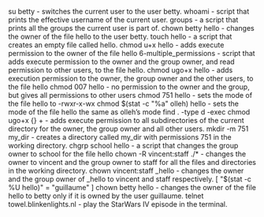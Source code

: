 su betty - switches the current user to the user betty.
whoami - script that prints the effective username of the current user.
groups - a script that prints all the groups the current user is part of.
chown betty hello - changes the owner of the file hello to the user betty.
touch hello - a script that creates an empty file called hello.
chmod u+x hello - adds execute permission to the owner of the file hello
6-multiple_permissions - script that adds execute permission to the owner and the group owner, and read permission to other users, to the file hello.
chmod ugo+x hello - adds execution permission to the owner, the group owner and the other users, to the file hello
chmod 007 hello - no permission to the owner and the group, but gives all permissions to other users
chmod 751 hello - sets the mode of the file hello to -rwxr-x-wx
chmod $(stat -c "%a" olleh) hello - sets the mode of the file hello the same as olleh’s mode
find . -type d -exec chmod ugo+x {} + - adds execute permission to all subdirectories of the current directory for the owner, the group owner and all other users.
mkdir -m 751 my_dir - creates a directory called my_dir with permissions 751 in the working directory.
chgrp school hello - a script that changes the group owner to school for the file hello
chown -R vincent:staff ./* -  changes the owner to vincent and the group owner to staff for all the files and directories in the working directory.
chown vincent:staff _hello - changes the owner and the group owner of _hello to vincent and staff respectively.
[ "$(stat -c %U hello)" = "guillaume" ] chown betty hello - changes the owner of the file hello to betty only if it is owned by the user guillaume.
telnet towel.blinkenlights.nl - play the StarWars IV episode in the terminal.
